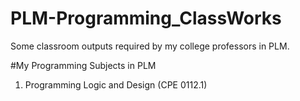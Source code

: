 # PLM-Programming_ClassWorks
Some classroom outputs required by my college professors in PLM.

#My Programming Subjects in PLM
1. Programming Logic and Design (CPE 0112.1)
